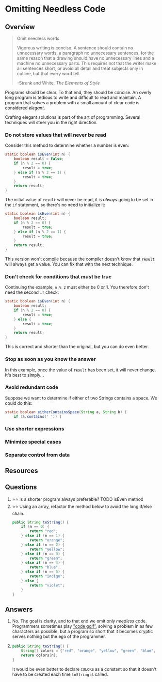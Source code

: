 # Omitting Needless Code
## Overview
> Omit needless words.
>
> Vigorous writing is concise. A sentence should contain no unnecessary words, a paragraph no unnecessary sentences, for the same
> reason that a drawing should have no unnecessary lines and a machine no unnecessary parts. This requires not that the writer make
> all sentences short, or avoid all detail and treat subjects only in outline, but that every word tell.
>
> -Strunk and White, *The Elements of Style*

Programs should be clear. To that end, they should be concise. An overly long program is tedious to write and difficult to read and maintain. A program that solves a problem with a small amount of clear code is considered *elegant*.

Crafting elegant solutions is part of the art of programming. Several techniques will steer you in the right direction.

### Do not store values that will never be read

Consider this method to determine whether a number is even:

```java
static boolean isEven(int n) {
    boolean result = false;
    if (n % 2 == 0) {
        result = true;
    } else if (n % 2 == 1) {
        result = true;
    }
    return result;
}
```

The initial value of `result` will never be read, it is *always* going to be set in the `if` statement, so there's no need to initialize it:

```java
static boolean isEven(int n) {
    boolean result;
    if (n % 2 == 0) {
        result = true;
    } else if (n % 2 == 1) {
        result = true;
    }
    return result;
}
```

This version won't compile because the compiler doesn't *know* that `result` will always get a value. You can fix that with the next technique.

### Don't check for conditions that must be true

Continuing the example, `n % 2` must either be 0 or 1. You therefore don't need the second `if` check:

```java
static boolean isEven(int n) {
    boolean result;
    if (n % 2 == 0) {
        result = true;
    } else {
        result = true;
    }
    return result;
}
```

This is correct and shorter than the original, but you can do even better.

### Stop as soon as you know the answer

In this example, once the value of `result` has been set, it will never change. It's best to simply...

### Avoid redundant code

Suppose we want to determine if either of two Strings contains a space. We could do this:

```java
static boolean eitherContainsSpace(String a, String b) {
    if (a.contains(' ')) {
```


### Use shorter expressions

### Minimize special cases

### Separate control from data

## Resources
## Questions
1. :star::star: Is a shorter program always preferable?
TODO isEven method
1. :star::star: Using an array, refactor the method below to avoid the long if/else chain.
    ```java
    public String toString() {
        if (n == 0) {
            return "red";
        } else if (n == 1) {
            return "orange";
        } else if (n == 2) {
            return "yellow";
        } else if (n == 3) {
            return "green";
        } else if (n == 4) {
            return "blue";
        } else if (n == 5) {
            return "indigo";
        } else {
            return "violet";
        }
    }
    ```
## Answers
1. No. The goal is clarity, and to that end we omit only *needless* code. Programmers sometimes play ["code golf"](https://en.wikipedia.org/wiki/Code_golf), solving a problem in as few characters as possible, but a program so short that it becomes cryptic serves nothing but the ego of the programmer.
1.
    ```java
    public String toString() {
        String[] colors = {"red", "orange", "yellow", "green", "blue", "indigo", "violet"};
        return colors[n];
    }
    ```
    It would be even better to declare `COLORS` as a constant so that it doesn't have to be created each time `toString` is called.
